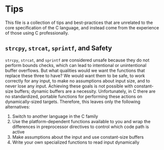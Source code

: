 # Tips

This file is a collection of tips and best-practices that are unrelated to the core specification of the C language, and
instead come from the experience of those using C professionally.

## `strcpy`, `strcat`, `sprintf`, and Safety

`strcpy`, `strcat`, and `sprintf` are considered unsafe because they do not perform bounds checks, which can lead to
intentional or unintentional buffer overflows. But what qualities would we want the functions that replace these three
to have? We would want them to be safe, to work correctly for any input, to make no assumptions about input size, and to
never lose any input. Achieving these goals is not possible with constant-size buffers; dynamic buffers are a necessity.
Unfortunately, in C there are no standardized, portable functions for performing these actions on dynamically-sized
targets. Therefore, this leaves only the following alternatives:
1. Switch to another language in the C family
2. Use the platform-dependent functions available to you and wrap the differences in preprocessor directives to control
which code path is active
3. Make assumptions about the input and use constant-size buffers
4. Write your own specialized functions to read input dynamically
